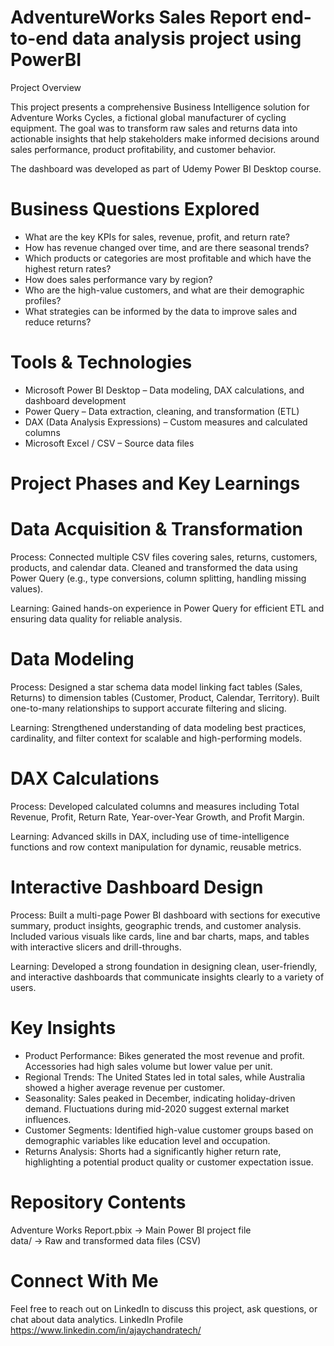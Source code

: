 # AdventureWorks Sales Report end-to-end data analysis project using PowerBI

Project Overview

This project presents a comprehensive Business Intelligence solution for Adventure Works Cycles, a fictional global manufacturer of cycling equipment. The goal was to transform raw sales and returns data into actionable insights that help stakeholders make informed decisions around sales performance, product profitability, and customer behavior.

The dashboard was developed as part of Udemy Power BI Desktop course.

# Business Questions Explored
- What are the key KPIs for sales, revenue, profit, and return rate?
- How has revenue changed over time, and are there seasonal trends?
- Which products or categories are most profitable and which have the highest return rates?
- How does sales performance vary by region?
- Who are the high-value customers, and what are their demographic profiles?
- What strategies can be informed by the data to improve sales and reduce returns?


# Tools & Technologies
- Microsoft Power BI Desktop – Data modeling, DAX calculations, and dashboard development
- Power Query  – Data extraction, cleaning, and transformation (ETL)
- DAX (Data Analysis Expressions) – Custom measures and calculated columns
- Microsoft Excel / CSV – Source data files


# Project Phases and Key Learnings

# Data Acquisition & Transformation

Process: Connected multiple CSV files covering sales, returns, customers, products, and calendar data. Cleaned and transformed the data using Power Query (e.g., type conversions, column splitting, handling missing values).

Learning: Gained hands-on experience in Power Query for efficient ETL and ensuring data quality for reliable analysis.


# Data Modeling

Process: Designed a star schema data model linking fact tables (Sales, Returns) to dimension tables (Customer, Product, Calendar, Territory). Built one-to-many relationships to support accurate filtering and slicing.

Learning: Strengthened understanding of data modeling best practices, cardinality, and filter context for scalable and high-performing models.


# DAX Calculations

Process: Developed calculated columns and measures including Total Revenue, Profit, Return Rate, Year-over-Year Growth, and Profit Margin.

Learning: Advanced skills in DAX, including use of time-intelligence functions and row context manipulation for dynamic, reusable metrics.


# Interactive Dashboard Design

Process: Built a multi-page Power BI dashboard with sections for executive summary, product insights, geographic trends, and customer analysis. Included various visuals like cards, line and bar charts, maps, and tables with interactive slicers and drill-throughs.

Learning: Developed a strong foundation in designing clean, user-friendly, and interactive dashboards that communicate insights clearly to a variety of users.


# Key Insights
- Product Performance: Bikes generated the most revenue and profit. Accessories had high sales volume but lower value per unit.
- Regional Trends: The United States led in total sales, while Australia showed a higher average revenue per customer.
- Seasonality: Sales peaked in December, indicating holiday-driven demand. Fluctuations during mid-2020 suggest external market influences.
- Customer Segments: Identified high-value customer groups based on demographic variables like education level and occupation.
- Returns Analysis: Shorts had a significantly higher return rate, highlighting a potential product quality or customer expectation issue.


# Repository Contents

Adventure Works Report.pbix       → Main Power BI project file  
data/                     → Raw and transformed data files (CSV)  



# Connect With Me

Feel free to reach out on LinkedIn to discuss this project, ask questions, or chat about data analytics.
LinkedIn Profile https://www.linkedin.com/in/ajaychandratech/

